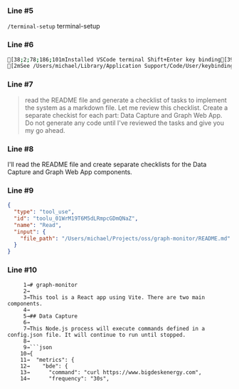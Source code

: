 ### Line #5

`/terminal-setup`
terminal-setup

### Line #6

```bash
[38;2;78;186;101mInstalled VSCode terminal Shift+Enter key binding[39m
[2mSee /Users/michael/Library/Application Support/Code/User/keybindings.json[22m
```

### Line #7

> read the README file and generate a checklist of tasks to implement the system as a markdown file. Let  me review this checklist. Create a separate checkist for each part: Data Capture and Graph Web App.   Do not generate any code until I've reviewed the tasks and give you my go ahead.                        

### Line #8

I'll read the README file and create separate checklists for the Data Capture and Graph Web App components.

### Line #9

```json
{
  "type": "tool_use",
  "id": "toolu_01WrM19T6M5dLRmpcGDmQNaZ",
  "name": "Read",
  "input": {
    "file_path": "/Users/michael/Projects/oss/graph-monitor/README.md"
  }
}
```

### Line #10

```
     1→# graph-monitor
     2→
     3→This tool is a React app using Vite. There are two main components.
     4→
     5→## Data Capture
     6→
     7→This Node.js process will execute commands defined in a config.json file. It will continue to run until stopped.
     8→
     9→```json
    10→{
    11→  "metrics": {
    12→    "bde": {
    13→      "command": "curl https://www.bigdeskenergy.com",
    14→      "frequency": "30s",